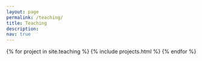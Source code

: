 ```yaml
---
layout: page
permalink: /teaching/
title: Teaching
description: 
nav: true
---
```

<div class="projects">
    <div class="grid">
        {% for project in site.teaching  %}
     	    {% include projects.html %}
	{% endfor %}
    </div>
</div>